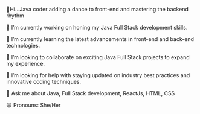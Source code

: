 👋Hi...Java coder adding a dance to front-end and mastering the backend rhythm





🔭 I’m currently working on honing my Java Full Stack development skills.

🌱 I’m currently learning the latest advancements in front-end and back-end technologies.

👯 I’m looking to collaborate on exciting Java Full Stack projects to expand my experience.

🤔 I’m looking for help with staying updated on industry best practices and innovative coding techniques.

💬 Ask me about Java, Full Stack development, ReactJs, HTML, CSS

😄 Pronouns: She/Her
